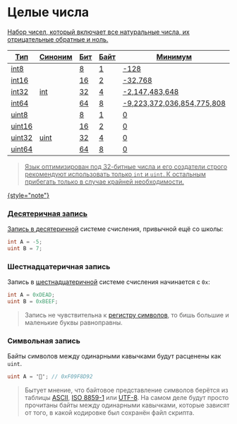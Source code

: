 # Целые числа

<a href="https://www.angelcode.com/angelscript/sdk/docs/manual/doc_datatypes_primitives.html#int" />

Набор чисел, который включает все натуральные числа, их отрицательные обратные и ноль.

| Тип    | Синоним | Бит | Байт | Минимум                    | Максимум                   |
|--------|---------|-----|------|----------------------------|----------------------------|
| int8   |         | 8   | 1    | -128                       | 127                        |
| int16  |         | 16  | 2    | -32,768                    | 32,767                     |
| int32  | int     | 32  | 4    | -2,147,483,648             | 2,147,483,647              |
| int64  |         | 64  | 8    | -9,223,372,036,854,775,808 | 9,223,372,036,854,775,807  |
| uint8  |         | 8   | 1    | 0                          | 255                        |
| uint16 |         | 16  | 2    | 0                          | 65,535                     |
| uint32 | uint    | 32  | 4    | 0                          | 4,294,967,295              |
| uint64 |         | 64  | 8    | 0                          | 18,446,744,073,709,551,615 |

> Язык оптимизирован под 32-битные числа и его создатели строго рекомендуют использовать только `int` и `uint`. К
> остальным прибегать только в случае крайней необходимости.
>
{style="note"}

### Десятеричная запись

Запись в [десятеричной](https://w.wiki/8W59) системе счисления, привычной ещё со школы:

```C#
int A = -5;
uint B = 7;
```

### Шестнадцатеричная запись

Запись в [шестнадцатеричной](https://w.wiki/4BNZ) системе счисления начинается с `0x`:

```C#
int A = 0xDEAD;
uint B = 0xBEEF;
```

> Запись не чувствительна к [регистру символов](https://w.wiki/9tPT), то бишь большие и маленькие буквы равноправны.

### Символьная запись

Байты символов между одинарными кавычками будут расценены как `uint`.

```C#
uint A = '🍒'; // 0xF09F8D92
```

> Бытует мнение, что байтовое представление символов берётся из
> таблицы [ASCII](https://w.wiki/7hvN), [ISO 8859-1](https://w.wiki/9jeo)
> или [UTF-8](https://ru.wikipedia.org/wiki/UTF-8). На самом деле будут просто прочитаны байты между одинарными
> кавычками, которые зависят от того, в какой кодировке был сохранён файл скрипта.
